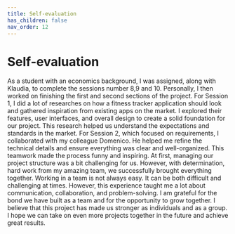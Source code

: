 ```yaml
---
title: Self-evaluation
has_children: false
nav_order: 12
---
```


# Self-evaluation

As a student with an economics background, I was assigned, along with Klaudia, to complete the sessions number 8,9 and 10. Personally, I then worked on finishing the first and second sections of the project.
For Session 1, I did a lot of researches on how a fitness tracker application should look and gathered inspiration from existing apps on the market. I explored their features, user interfaces, and overall design to create a solid foundation for our project. This research helped us understand the expectations and standards in the market.
For Session 2, which focused on requirements, I collaborated with my colleague Domenico. He helped me refine the technical details and ensure everything was clear and well-organized. This teamwork made the process funny and inspiring.
At first, managing our project structure was a bit challenging for us.
However, with determination, hard work from my amazing team, we successfully brought everything together.
Working in a team is not always easy. It can be both difficult and challenging at times. However, this experience taught me a lot about communication, collaboration, and problem-solving. I am grateful for the bond we have built as a team and for the opportunity to grow together. I believe that this project has made us stronger as individuals and as a group.
I hope we can take on even more projects together in the future and achieve great results.

